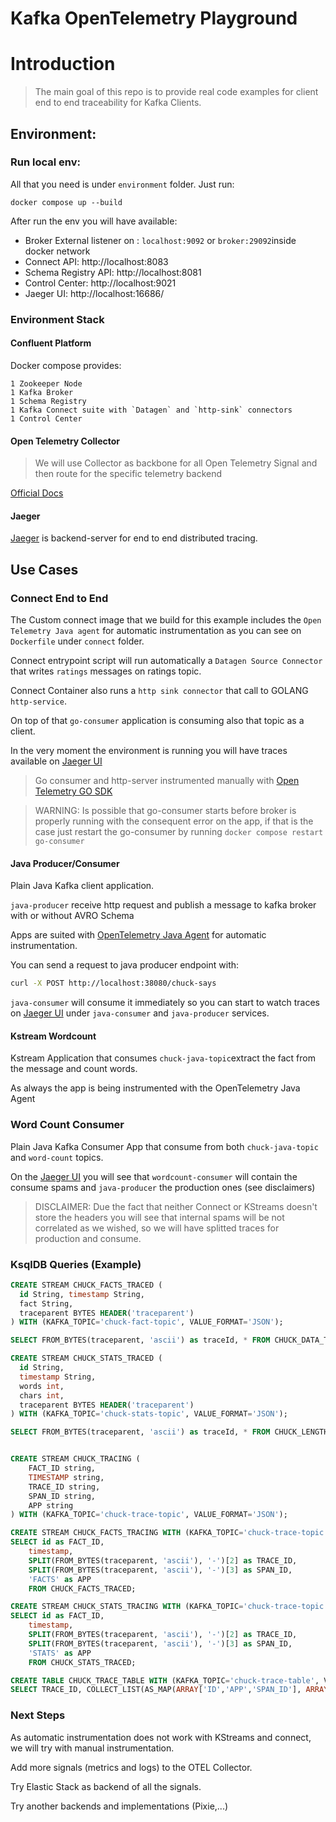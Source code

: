 # Kafka OpenTelemetry Playground

# Introduction

> The main goal of this repo is to provide real code examples for client end to end traceability for Kafka Clients.

## Environment:

### Run local env:

All that you need is under `environment` folder. Just run:

~~~shell
docker compose up --build
~~~

After run the env you will have available:

 - Broker External listener on : `localhost:9092` or `broker:29092`inside docker network
 - Connect API: http://localhost:8083
 - Schema Registry API: http://localhost:8081
 - Control Center: http://localhost:9021
 - Jaeger UI: http://localhost:16686/

### Environment Stack

#### Confluent Platform

Docker compose provides:

~~~
1 Zookeeper Node
1 Kafka Broker
1 Schema Registry
1 Kafka Connect suite with `Datagen` and `http-sink` connectors
1 Control Center  
~~~

#### Open Telemetry Collector

> We will use Collector as backbone for all Open Telemetry Signal and then route for the specific telemetry backend

[Official Docs](https://opentelemetry.io/docs/collector/)

#### Jaeger

[Jaeger](https://www.jaegertracing.io/) is backend-server for end to end distributed tracing.

## Use Cases

### Connect End to End


The Custom connect image that we build for this example includes the `Open Telemetry Java agent` for automatic instrumentation as you can see on `Dockerfile` under `connect` folder. 

Connect entrypoint script will run automatically a `Datagen Source Connector` that writes `ratings` messages on ratings topic.

Connect Container also runs a `http sink connector` that call to GOLANG  `http-service`.

On top of that `go-consumer` application is consuming also that topic as a client.

In the very moment the environment is running you will have traces available on [Jaeger UI](http://localhost:16686/)

>Go consumer and http-server instrumented manually with [Open Telemetry GO SDK](https://github.com/open-telemetry/opentelemetry-go) 

> WARNING: Is possible that go-consumer starts before broker is properly running with the consequent error on the app, if that is the case just restart the go-consumer by running `docker compose restart go-consumer`

#### Java Producer/Consumer

Plain Java Kafka client application.

`java-producer` receive http request and publish a message to kafka broker with or without AVRO Schema

Apps are suited with [OpenTelemetry Java Agent](https://github.com/open-telemetry/opentelemetry-java-instrumentation) for automatic instrumentation.

You can send a request to java producer endpoint with:

```sh
curl -X POST http://localhost:38080/chuck-says
```
`java-consumer` will consume it immediately so you can start to watch traces on [Jaeger UI](http://localhost:16686/)  under `java-consumer` and `java-producer` services. 
#### Kstream Wordcount

Kstream Application that consumes `chuck-java-topic`extract the fact from the message and count words.

As always the app is being instrumented with the OpenTelemetry Java Agent

### Word Count Consumer

Plain Java Kafka Consumer App that consume from both `chuck-java-topic` and `word-count` topics.

On the  [Jaeger UI](http://localhost:16686/) you will see that `wordcount-consumer` will contain the consume spams and `java-producer` the production ones (see disclaimers)


> DISCLAIMER: Due the fact that neither Connect or KStreams doesn't store the headers you will see that internal spams will be not correlated as we wished, so we will have splitted traces for production and consume. 

### KsqlDB Queries (Example)

```sql
CREATE STREAM CHUCK_FACTS_TRACED (
  id String, timestamp String, 
  fact String, 
  traceparent BYTES HEADER('traceparent')
) WITH (KAFKA_TOPIC='chuck-fact-topic', VALUE_FORMAT='JSON');

SELECT FROM_BYTES(traceparent, 'ascii') as traceId, * FROM CHUCK_DATA_TRACED;

CREATE STREAM CHUCK_STATS_TRACED (
  id String, 
  timestamp String, 
  words int, 
  chars int,
  traceparent BYTES HEADER('traceparent')
) WITH (KAFKA_TOPIC='chuck-stats-topic', VALUE_FORMAT='JSON');

SELECT FROM_BYTES(traceparent, 'ascii') as traceId, * FROM CHUCK_LENGTH_TRACED;


CREATE STREAM CHUCK_TRACING (
	FACT_ID string,
	TIMESTAMP string,
	TRACE_ID string,
	SPAN_ID string,
	APP string
) WITH (KAFKA_TOPIC='chuck-trace-topic', VALUE_FORMAT='JSON');

CREATE STREAM CHUCK_FACTS_TRACING WITH (KAFKA_TOPIC='chuck-trace-topic', VALUE_FORMAT='JSON') AS
SELECT id as FACT_ID,
	timestamp,
	SPLIT(FROM_BYTES(traceparent, 'ascii'), '-')[2] as TRACE_ID,
    SPLIT(FROM_BYTES(traceparent, 'ascii'), '-')[3] as SPAN_ID,
    'FACTS' as APP
    FROM CHUCK_FACTS_TRACED;

CREATE STREAM CHUCK_STATS_TRACING WITH (KAFKA_TOPIC='chuck-trace-topic', VALUE_FORMAT='JSON') AS
SELECT id as FACT_ID,
	timestamp,
	SPLIT(FROM_BYTES(traceparent, 'ascii'), '-')[2] as TRACE_ID,
    SPLIT(FROM_BYTES(traceparent, 'ascii'), '-')[3] as SPAN_ID,
    'STATS' as APP
    FROM CHUCK_STATS_TRACED;

CREATE TABLE CHUCK_TRACE_TABLE WITH (KAFKA_TOPIC='chuck-trace-table', VALUE_FORMAT='JSON') AS
SELECT TRACE_ID, COLLECT_LIST(AS_MAP(ARRAY['ID','APP','SPAN_ID'], ARRAY[FACT_ID, APP, SPAN_ID])) AS TRACE FROM CHUCK_TRACING GROUP BY TRACE_ID EMIT CHANGES;

```


### Next Steps

As automatic instrumentation does not work with KStreams and connect, we will try with manual instrumentation. 

Add more signals (metrics and logs) to the OTEL Collector.

Try Elastic Stack as backend of all the signals.

Try another backends and implementations (Pixie,...)